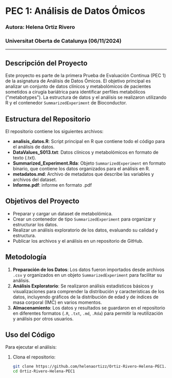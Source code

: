 # PEC 1: Análisis de Datos Ómicos

### Autora: Helena Ortiz Rivero
### Universitat Oberta de Catalunya (06/11/2024)

---

## Descripción del Proyecto

Este proyecto es parte de la primera Prueba de Evaluación Continua (PEC 1) de la asignatura de Análisis de Datos Ómicos. El objetivo principal es analizar un conjunto de datos clínicos y metabolómicos de pacientes sometidos a cirugía bariátrica para identificar perfiles metabólicos ("metabotypes"). La estructura de datos y el análisis se realizaron utilizando R y el contenedor `SummarizedExperiment` de Bioconductor.

## Estructura del Repositorio

El repositorio contiene los siguientes archivos:

- **analisis_datos.R**: Script principal en R que contiene todo el código para el análisis de datos.
- **DataValues_S013.txt**: Datos clínicos y metabolómicos en formato de texto (.txt).
- **Summarized_Experiment.Rda**: Objeto `SummarizedExperiment` en formato binario, que contiene los datos organizados para el análisis en R.
- **metadatos.md**: Archivo de metadatos que describe las variables y archivos del dataset.
- **Informe.pdf**: informe en formato .pdf

## Objetivos del Proyecto

- Preparar y cargar un dataset de metabolómica.
- Crear un contenedor de tipo `SummarizedExperiment` para organizar y estructurar los datos.
- Realizar un análisis exploratorio de los datos, evaluando su calidad y estructura.
- Publicar los archivos y el análisis en un repositorio de GitHub.

## Metodología

1. **Preparación de los Datos**: Los datos fueron importados desde archivos `.csv` y organizados en un objeto `SummarizedExperiment` para facilitar su análisis.
2. **Análisis Exploratorio**: Se realizaron análisis estadísticos básicos y visualizaciones para comprender la distribución y características de los datos, incluyendo gráficos de la distribución de edad y de índices de masa corporal (IMC) en varios momentos.
3. **Almacenamiento**: Los datos y resultados se guardaron en el repositorio en diferentes formatos (`.R`, `.txt`, `.md`, `.Rda`) para permitir la reutilización y análisis por otros usuarios.

## Uso del Código

Para ejecutar el análisis:

1. Clona el repositorio:
   ```bash
   git clone https://github.com/helenaortizz/Ortiz-Rivero-Helena-PEC1.git
   cd Ortiz-Rivero-Helena-PEC1
